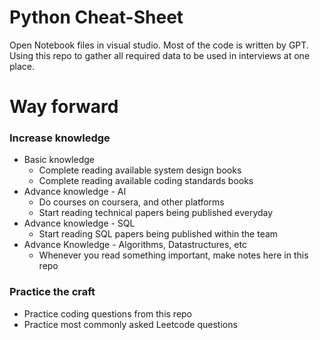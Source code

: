 # Python Cheat-Sheet

Open Notebook files in visual studio. Most of the code is written by GPT. Using this repo to gather all required data to be used in interviews at one place.

# Way forward 


### Increase knowledge 

* Basic knowledge
    * Complete reading available system design books 
    * Complete reading available coding standards books 
* Advance knowledge - AI
    * Do courses on coursera, and other platforms 
    * Start reading technical papers being published everyday 
* Advance knowledge - SQL 
    * Start reading SQL papers being published within the team 
* Advance Knowledge - Algorithms, Datastructures, etc
    * Whenever you read something important, make notes here in this repo 

### Practice the craft 

* Practice coding questions from this repo
* Practice most commonly asked Leetcode questions 

